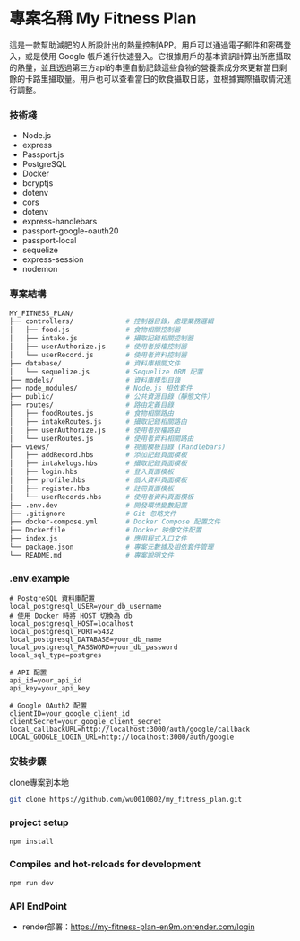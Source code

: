 # 專案名稱 My Fitness Plan

這是一款幫助減肥的人所設計出的熱量控制APP。用戶可以通過電子郵件和密碼登入，或是使用 Google 帳戶進行快速登入。它根據用戶的基本資訊計算出所應攝取的熱量，並且透過第三方api的串連自動記錄這些食物的營養素成分來更新當日剩餘的卡路里攝取量。用戶也可以查看當日的飲食攝取日誌，並根據實際攝取情況進行調整。

### 技術棧

* Node.js
* express
* Passport.js 
* PostgreSQL 
* Docker
* bcryptjs
* dotenv
* cors 
* dotenv 
* express-handlebars 
* passport-google-oauth20 
* passport-local
* sequelize 
* express-session
* nodemon

### 專案結構
```bash
MY_FITNESS_PLAN/
├── controllers/             # 控制器目錄，處理業務邏輯
│   ├── food.js              # 食物相關控制器
│   ├── intake.js            # 攝取記錄相關控制器
│   ├── userAuthorize.js     # 使用者授權控制器
│   └── userRecord.js        # 使用者資料控制器
├── database/                # 資料庫相關文件
│   └── sequelize.js         # Sequelize ORM 配置
├── models/                  # 資料庫模型目錄
├── node_modules/            # Node.js 相依套件
├── public/                  # 公共資源目錄（靜態文件）
├── routes/                  # 路由定義目錄
│   ├── foodRoutes.js        # 食物相關路由
│   ├── intakeRoutes.js      # 攝取記錄相關路由
│   ├── userAuthorize.js     # 使用者授權路由
│   └── userRoutes.js        # 使用者資料相關路由
├── views/                   # 視圖模板目錄 (Handlebars)
│   ├── addRecord.hbs        # 添加記錄頁面模板
│   ├── intakelogs.hbs       # 攝取記錄頁面模板
│   ├── login.hbs            # 登入頁面模板
│   ├── profile.hbs          # 個人資料頁面模板
│   ├── register.hbs         # 註冊頁面模板
│   └── userRecords.hbs      # 使用者資料頁面模板
├── .env.dev                 # 開發環境變數配置
├── .gitignore               # Git 忽略文件
├── docker-compose.yml       # Docker Compose 配置文件
├── Dockerfile               # Docker 映像文件配置
├── index.js                 # 應用程式入口文件
└── package.json             # 專案元數據及相依套件管理
└── README.md                # 專案說明文件
```


### .env.example

```plaintext
# PostgreSQL 資料庫配置
local_postgresql_USER=your_db_username
# 使用 Docker 時將 HOST 切換為 db
local_postgresql_HOST=localhost
local_postgresql_PORT=5432
local_postgresql_DATABASE=your_db_name
local_postgresql_PASSWORD=your_db_password
local_sql_type=postgres

# API 配置
api_id=your_api_id
api_key=your_api_key

# Google OAuth2 配置
clientID=your_google_client_id
clientSecret=your_google_client_secret
local_callbackURL=http://localhost:3000/auth/google/callback
LOCAL_GOOGLE_LOGIN_URL=http://localhost:3000/auth/google
```
### 安裝步驟
clone專案到本地

```bash
git clone https://github.com/wu0010802/my_fitness_plan.git
```

### project setup
```bash
npm install
```

### Compiles and hot-reloads for development
```bash
npm run dev
```


### API EndPoint
* render部署：https://my-fitness-plan-en9m.onrender.com/login






